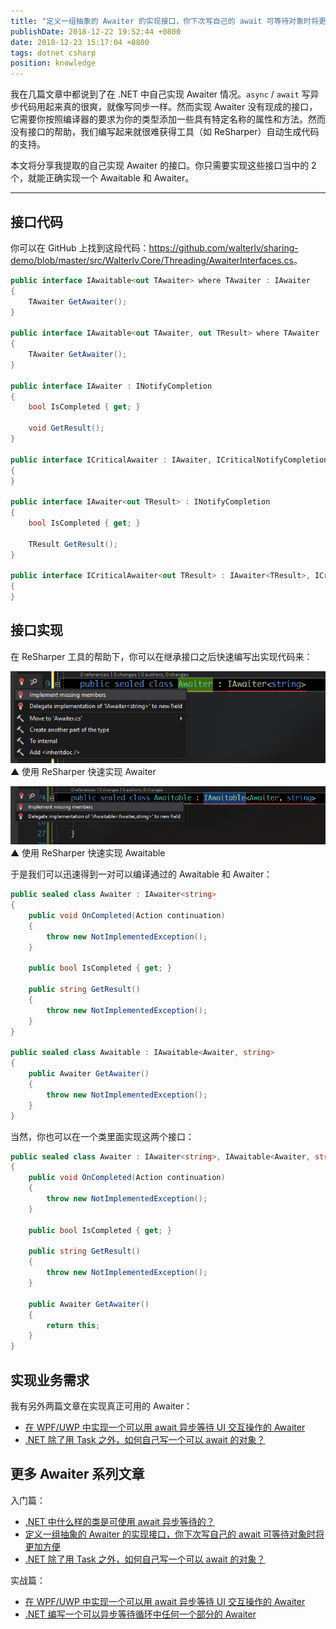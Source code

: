 ```yaml
---
title: "定义一组抽象的 Awaiter 的实现接口，你下次写自己的 await 可等待对象时将更加方便"
publishDate: 2018-12-22 19:52:44 +0800
date: 2018-12-23 15:17:04 +0800
tags: dotnet csharp
position: knowledge
---
```


我在几篇文章中都说到了在 .NET 中自己实现 Awaiter 情况。`async` / `await` 写异步代码用起来真的很爽，就像写同步一样。然而实现 Awaiter 没有现成的接口，它需要你按照编译器的要求为你的类型添加一些具有特定名称的属性和方法。然而没有接口的帮助，我们编写起来就很难获得工具（如 ReSharper）自动生成代码的支持。

本文将分享我提取的自己实现 Awaiter 的接口。你只需要实现这些接口当中的 2 个，就能正确实现一个 Awaitable 和 Awaiter。

---

<div id="toc"></div>

## 接口代码

你可以在 GitHub 上找到这段代码：<https://github.com/walterlv/sharing-demo/blob/master/src/Walterlv.Core/Threading/AwaiterInterfaces.cs>。

```csharp
public interface IAwaitable<out TAwaiter> where TAwaiter : IAwaiter
{
    TAwaiter GetAwaiter();
}

public interface IAwaitable<out TAwaiter, out TResult> where TAwaiter : IAwaiter<TResult>
{
    TAwaiter GetAwaiter();
}

public interface IAwaiter : INotifyCompletion
{
    bool IsCompleted { get; }

    void GetResult();
}

public interface ICriticalAwaiter : IAwaiter, ICriticalNotifyCompletion
{
}

public interface IAwaiter<out TResult> : INotifyCompletion
{
    bool IsCompleted { get; }

    TResult GetResult();
}

public interface ICriticalAwaiter<out TResult> : IAwaiter<TResult>, ICriticalNotifyCompletion
{
}
```

## 接口实现

在 ReSharper 工具的帮助下，你可以在继承接口之后快速编写出实现代码来：

![使用 ReSharper 快速实现 Awaiter](/static/posts/2018-12-22-14-05-42.png)  
▲ 使用 ReSharper 快速实现 Awaiter

![使用 ReSharper 快速实现 Awaitable](/static/posts/2018-12-22-14-09-23.png)  
▲ 使用 ReSharper 快速实现 Awaitable

于是我们可以迅速得到一对可以编译通过的 Awaitable 和 Awaiter：

```csharp
public sealed class Awaiter : IAwaiter<string>
{
    public void OnCompleted(Action continuation)
    {
        throw new NotImplementedException();
    }

    public bool IsCompleted { get; }

    public string GetResult()
    {
        throw new NotImplementedException();
    }
}

public sealed class Awaitable : IAwaitable<Awaiter, string>
{
    public Awaiter GetAwaiter()
    {
        throw new NotImplementedException();
    }
}
```

当然，你也可以在一个类里面实现这两个接口：

```csharp
public sealed class Awaiter : IAwaiter<string>, IAwaitable<Awaiter, string>
{
    public void OnCompleted(Action continuation)
    {
        throw new NotImplementedException();
    }

    public bool IsCompleted { get; }

    public string GetResult()
    {
        throw new NotImplementedException();
    }

    public Awaiter GetAwaiter()
    {
        return this;
    }
}
```

## 实现业务需求

我有另外两篇文章在实现真正可用的 Awaiter：

- [在 WPF/UWP 中实现一个可以用 await 异步等待 UI 交互操作的 Awaiter](/post/write-custom-awaiter)
- [.NET 除了用 Task 之外，如何自己写一个可以 await 的对象？](/post/understand-and-write-custom-awaiter)

## 更多 Awaiter 系列文章

入门篇：

- [.NET 中什么样的类是可使用 await 异步等待的？](/post/what-is-an-awaiter)
- [定义一组抽象的 Awaiter 的实现接口，你下次写自己的 await 可等待对象时将更加方便](/post/abstract-awaitable-and-awaiter)
- [.NET 除了用 Task 之外，如何自己写一个可以 await 的对象？](/post/understand-and-write-custom-awaiter)

实战篇：

- [在 WPF/UWP 中实现一个可以用 await 异步等待 UI 交互操作的 Awaiter](/post/write-dispatcher-awaiter-for-ui)
- [.NET 编写一个可以异步等待循环中任何一个部分的 Awaiter](/post/write-an-awaiter-that-await-part-of-a-loop)
